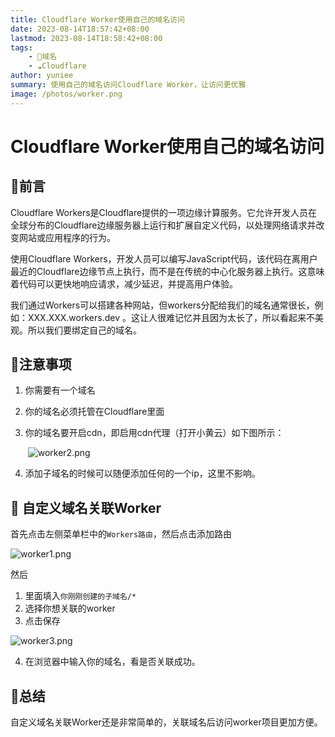 ```yaml
---
title: Cloudflare Worker使用自己的域名访问
date: 2023-08-14T18:57:42+08:00
lastmod: 2023-08-14T18:58:42+08:00
tags: 
    - 🔗域名
    - ☁Cloudflare
author: yuniee
summary: 使用自己的域名访问Cloudflare Worker，让访问更优雅
image: /photos/worker.png
---
```


# Cloudflare Worker使用自己的域名访问





## 🐽前言

Cloudflare Workers是Cloudflare提供的一项边缘计算服务。它允许开发人员在全球分布的Cloudflare边缘服务器上运行和扩展自定义代码，以处理网络请求并改变网站或应用程序的行为。

使用Cloudflare Workers，开发人员可以编写JavaScript代码，该代码在离用户最近的Cloudflare边缘节点上执行，而不是在传统的中心化服务器上执行。这意味着代码可以更快地响应请求，减少延迟，并提高用户体验。

我们通过Workers可以搭建各种网站，但workers分配给我们的域名通常很长，例如：XXX.XXX.workers.dev 。这让人很难记忆并且因为太长了，所以看起来不美观。所以我们要绑定自己的域名。



## 🐉注意事项

1. 你需要有一个域名

2. 你的域名必须托管在Cloudflare里面

3. 你的域名要开启cdn，即启用cdn代理（打开小黄云）如下图所示：

   ​    ![worker2.png](https://s2.loli.net/2023/08/19/nSKaUiz7r3HlDFW.png)

4. 添加子域名的时候可以随便添加任何的一个ip，这里不影响。

## 🐅 自定义域名关联Worker



首先点击左侧菜单栏中的`Workers路由`，然后点击添加路由



![worker1.png](https://s2.loli.net/2023/08/19/7EQSlvTDFbByc56.png)

然后 

1. 里面填入``你刚刚创建的子域名/*``
2. 选择你想关联的worker
3. 点击保存

![worker3.png](https://s2.loli.net/2023/08/19/S6lMLgYv5NbamRx.png)

4. 在浏览器中输入你的域名，看是否关联成功。



## 🐂总结

自定义域名关联Worker还是非常简单的，关联域名后访问worker项目更加方便。
